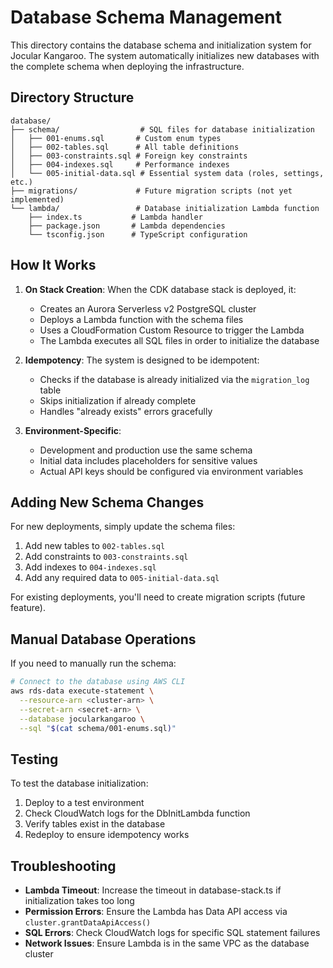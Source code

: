 # Database Schema Management

This directory contains the database schema and initialization system for Jocular Kangaroo. The system automatically initializes new databases with the complete schema when deploying the infrastructure.

## Directory Structure

```
database/
├── schema/                  # SQL files for database initialization
│   ├── 001-enums.sql       # Custom enum types
│   ├── 002-tables.sql      # All table definitions
│   ├── 003-constraints.sql # Foreign key constraints
│   ├── 004-indexes.sql     # Performance indexes
│   └── 005-initial-data.sql # Essential system data (roles, settings, etc.)
├── migrations/             # Future migration scripts (not yet implemented)
└── lambda/                 # Database initialization Lambda function
    ├── index.ts           # Lambda handler
    ├── package.json       # Lambda dependencies
    └── tsconfig.json      # TypeScript configuration
```

## How It Works

1. **On Stack Creation**: When the CDK database stack is deployed, it:
   - Creates an Aurora Serverless v2 PostgreSQL cluster
   - Deploys a Lambda function with the schema files
   - Uses a CloudFormation Custom Resource to trigger the Lambda
   - The Lambda executes all SQL files in order to initialize the database

2. **Idempotency**: The system is designed to be idempotent:
   - Checks if the database is already initialized via the `migration_log` table
   - Skips initialization if already complete
   - Handles "already exists" errors gracefully

3. **Environment-Specific**: 
   - Development and production use the same schema
   - Initial data includes placeholders for sensitive values
   - Actual API keys should be configured via environment variables

## Adding New Schema Changes

For new deployments, simply update the schema files:
1. Add new tables to `002-tables.sql`
2. Add constraints to `003-constraints.sql`
3. Add indexes to `004-indexes.sql`
4. Add any required data to `005-initial-data.sql`

For existing deployments, you'll need to create migration scripts (future feature).

## Manual Database Operations

If you need to manually run the schema:

```bash
# Connect to the database using AWS CLI
aws rds-data execute-statement \
  --resource-arn <cluster-arn> \
  --secret-arn <secret-arn> \
  --database jocularkangaroo \
  --sql "$(cat schema/001-enums.sql)"
```

## Testing

To test the database initialization:
1. Deploy to a test environment
2. Check CloudWatch logs for the DbInitLambda function
3. Verify tables exist in the database
4. Redeploy to ensure idempotency works

## Troubleshooting

- **Lambda Timeout**: Increase the timeout in database-stack.ts if initialization takes too long
- **Permission Errors**: Ensure the Lambda has Data API access via `cluster.grantDataApiAccess()`
- **SQL Errors**: Check CloudWatch logs for specific SQL statement failures
- **Network Issues**: Ensure Lambda is in the same VPC as the database cluster